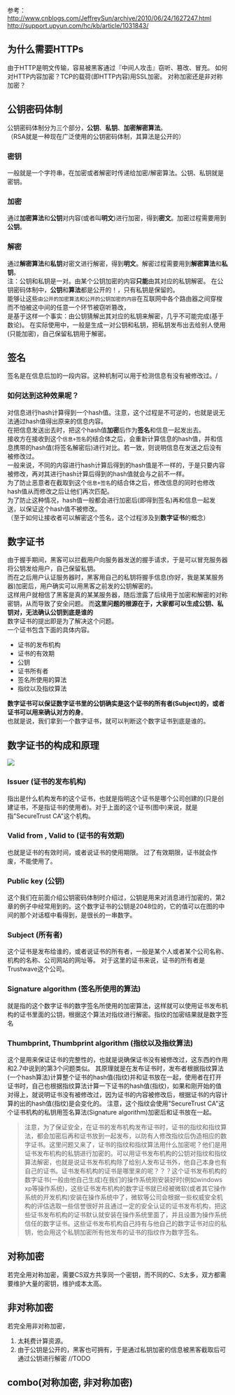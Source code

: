 参考：</br>
http://www.cnblogs.com/JeffreySun/archive/2010/06/24/1627247.html </br>
http://support.upyun.com/hc/kb/article/1031843/

## 为什么需要HTTPs
由于HTTP是明文传输，容易被黑客通过『中间人攻击』窃听、篡改、冒充。
如何对HTTP内容加密？TCP的载荷(即HTTP内容)用SSL加密。
对称加密还是非对称加密？

## 公钥密码体制
公钥密码体制分为三个部分，**公钥**、**私钥**、**加密解密算法**。</br>
（RSA就是一种现在广泛使用的公钥密码体制，其算法是公开的）
### 密钥
一般就是一个字符串，在加密或者解密时传递给加密/解密算法。公钥、私钥就是密钥。
### 加密
通过**加密算法**和**公钥**对内容(或者叫**明文**)进行加密，得到**密文**。加密过程需要用到**公钥**。
### 解密
通过**解密算法**和**私钥**对密文进行解密，得到**明文**。解密过程需要用到**解密算法**和**私钥**。</br>
注：公钥和私钥是一对。由某个公钥加密的内容**只能**由其对应的私钥解密。
在公钥密码体制中，**公钥**和**算法**都是公开的！，只有私钥是保留的。</br>
能够让这些`由公开的加密算法和公开的公钥加密的内容`在互联网中各个路由器之间穿梭而不怕被这中间的任意一个环节被窃听篡改，</br>
是基于这样一个事实：由公钥猜解出其对应的私钥来解密，几乎不可能完成(基于数论)。
在实际使用中，一般是生成一对公钥和私钥，把私钥发布出去给别人使用(只能加密)，自己保留私钥用于解密。

## 签名
签名是在信息后加的一段内容。这种机制可以用于检测信息有没有被修改过。/<br>
### 如何达到这种效果呢？
对信息进行hash计算得到一个hash值。注意，这个过程是不可逆的，也就是说无法通过hash值得出原来的信息内容。</br>
在把信息发送出去时，把这个hash值**加密**后作为**签名**和信息一起发出去。</br>
接收方在接收到这个`信息+签名`的结合体之后，会重新计算信息的hash值，并和信息携带的hash值(将签名解密后)进行对比。若一致，则说明信息在发送之后没有被修改过。</br>
一般来说，不同的内容进行hash计算后得到的hash值是不一样的，于是只要内容被修改，再对其进行hash计算后得到的hash值就会与之前不一样。</br>
为了防止恶意者在截取到这个`信息+签名`的结合体之后，修改信息的同时也修改hash值从而修改之后让他们再次匹配。</br>
为了防止这种情况，hash值一般都会进行加密后(即得到签名)再和信息一起发送，以保证这个hash值不被修改。</br>
（至于如何让接收者可以解密这个签名，这个过程涉及到**数字证书**的概念）
## 数字证书
由于握手期间，黑客可以拦截用户向服务器发送的握手请求，于是可以冒充服务器将公钥发给用户，自己保留私钥。</br>
而在之后用户认证服务器时，黑客用自己的私钥将握手信息(你好，我是某某服务器)加密后，用户确实可以用黑客之前发的公钥解密的。</br>
这样用户就相信了黑客是真的某某服务器，随后泄露了后续用于加密和解密的对称密钥，从而导致了安全问题。
而**这里问题的根源在于，大家都可以生成公钥、私钥对，无法确认公钥到底是谁的** </br>
数字证书的提出即是为了解决这个问题。</br>
一个证书包含下面的具体内容。
- 证书的发布机构
- 证书的有效期
- 公钥
- 证书所有者
- 签名所使用的算法
- 指纹以及指纹算法

**数字证书可以保证数字证书里的公钥确实是这个证书的所有者(Subject)的，或者证书可以用来确认对方的身**。</br>
也就是说，我们拿到一个数字证书，就可以判断这个数字证书到底是谁的。
## 数字证书的构成和原理
![](http://images.cnblogs.com/cnblogs_com/JefferySun/WindowsLiveWriter/aba748e7a228_8B56/certificateDetails_thumb.png)
### Issuer (证书的发布机构)
指出是什么机构发布的这个证书，也就是指明这个证书是哪个公司创建的(只是创建证书，不是指证书的使用者)。对于上面的这个证书(图中)来说，就是指"SecureTrust CA"这个机构。
### Valid from , Valid to (证书的有效期)
也就是证书的有效时间，或者说证书的使用期限。 过了有效期限，证书就会作废，不能使用了。
### Public key (公钥)
这个我们在前面介绍公钥密码体制时介绍过，公钥是用来对消息进行加密的，第2章的例子中经常用到的。这个数字证书的公钥是2048位的，它的值可以在图的中间的那个对话框中看得到，是很长的一串数字。
### Subject (所有者)
这个证书是发布给谁的，或者说证书的所有者，一般是某个人或者某个公司名称、机构的名称、公司网站的网址等。 对于这里的证书来说，证书的所有者是Trustwave这个公司。
### Signature algorithm (签名所使用的算法)
就是指的这个数字证书的数字签名所使用的加密算法，这样就可以使用证书发布机构的证书里面的公钥，根据这个算法对指纹进行解密。指纹的加密结果就是数字签名
### Thumbprint, Thumbprint algorithm (指纹以及指纹算法)
这个是用来保证证书的完整性的，也就是说确保证书没有被修改过，这东西的作用和2.7中说到的第3个问题类似。 其原理就是在发布证书时，发布者根据指纹算法(一个hash算法)计算整个证书的hash值(指纹)并和证书放在一起，使用者在打开证书时，自己也根据指纹算法计算一下证书的hash值(指纹)，如果和刚开始的值对得上，就说明证书没有被修改过，因为证书的内容被修改后，根据证书的内容计算的出的hash值(指纹)是会变化的。 注意，这个指纹会使用"SecureTrust CA"这个证书机构的私钥用签名算法(Signature algorithm)加密后和证书放在一起。
> 注意，为了保证安全，在证书的发布机构发布证书时，证书的指纹和指纹算法，都会加密后再和证书放到一起发布，以防有人修改指纹后伪造相应的数字证书。这里问题又来了，证书的指纹和指纹算法用什么加密呢？他们是用证书发布机构的私钥进行加密的。可以用证书发布机构的公钥对指纹和指纹算法解密，也就是说证书发布机构除了给别人发布证书外，他自己本身也有自己的证书。证书发布机构的证书是哪里来的呢？？？这个证书发布机构的数字证书(一般由他自己生成)在我们的操作系统刚安装好时(例如windows xp等操作系统)，这些证书发布机构的数字证书就已经被微软(或者其它操作系统的开发机构)安装在操作系统中了，微软等公司会根据一些权威安全机构的评估选取一些信誉很好并且通过一定的安全认证的证书发布机构，把这些证书发布机构的证书默认就安装在操作系统里面了，并且设置为操作系统信任的数字证书。这些证书发布机构自己持有与他自己的数字证书对应的私钥，他会用这个私钥加密所有他发布的证书的指纹作为数字签名。

## 对称加密
若完全用对称加密，需要CS双方共享同一个密钥，而不同的C、S太多，双方都需要维护大量的密钥，维护成本太高。
## 非对称加密
若完全用非对称加密，
1. 太耗费计算资源。
2. 由于公钥是公开的，黑客也可拥有，于是通过私钥加密的信息被黑客截取后可通过公钥进行解密
//TODO
## combo(对称加密, 非对称加密)
